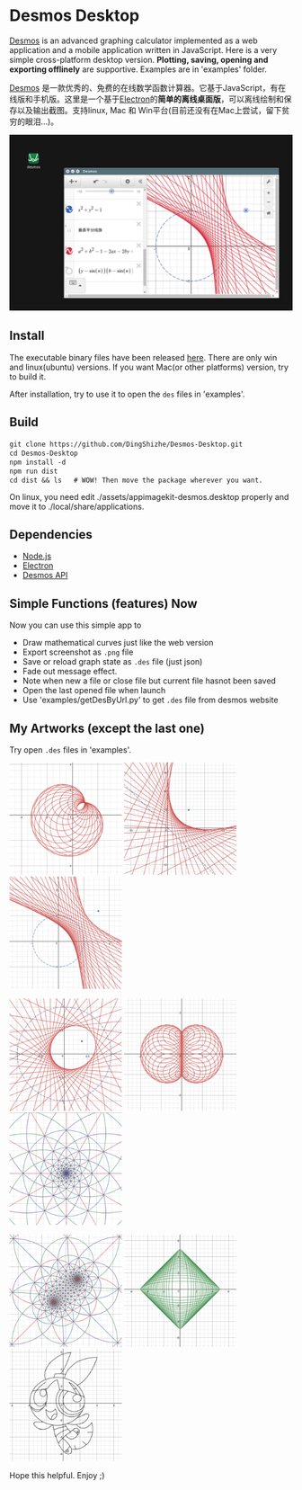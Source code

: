 # Desmos Desktop

[Desmos](https://www.desmos.com/about) is an advanced graphing calculator implemented as a web application and a mobile application written in JavaScript. Here is a very simple cross-platform desktop version. **Plotting, saving, opening and exporting offlinely** are supportive. Examples are in 'examples' folder.

[Desmos](https://www.desmos.com/about) 是一款优秀的、免费的在线数学函数计算器。它基于JavaScript，有在线版和手机版。这里是一个基于[Electron](http://electron.atom.io/)的**简单的离线桌面版**，可以离线绘制和保存以及输出截图。支持linux, Mac 和 Win平台(目前还没有在Mac上尝试，留下贫穷的眼泪...)。

![app](./assets/app.png)

## Install

The executable binary files have been released  [here](https://github.com/DingShizhe/Desmos-Desktop/releases/tag/v1.0.0). There are only win and linux(ubuntu) versions. If you want Mac(or other platforms) version, try to build it.

After installation, try to use it to open the `des` files in 'examples'.

## Build

```console
git clone https://github.com/DingShizhe/Desmos-Desktop.git
cd Desmos-Desktop
npm install -d
npm run dist
cd dist && ls   # WOW! Then move the package wherever you want. 
```

On linux, you need edit ./assets/appimagekit-desmos.desktop properly and move it to ./local/share/applications.

## Dependencies
- [Node.js](https://nodejs.org/en/)
- [Electron](http://electron.atom.io/)
- [Desmos API](https://www.desmos.com/api/)

## Simple Functions (features) Now
Now you can use this simple app to
- Draw mathematical curves just like the web version
- Export screenshot as `.png` file
- Save or reload graph state as `.des` file (just json)
- Fade out message effect.
- Note when new a file or close file but current file hasnot been saved
- Open the last opened file when launch
- Use 'examples/getDesByUrl.py' to get `.des` file from desmos website

## My Artworks (except the last one)

Try open `.des` files in 'examples'.

<!--add alt text to these at some point-->
<img src="assets/examples/Cardioid.png" width="200"/> <img src="assets/examples/Folded Conic Section.png" width="200"/> <img src="assets/examples/Folded Conic Section2.png" width="200"/>

<img src="assets/examples/Folded Conic Section3.png" width="200"/> <img src="assets/examples/Brain.png" width="200"/> <img src="assets/examples/Mobius2.png" width="200"/>

<img src="assets/examples/Mobius.png" width="200"/> <img src="assets/examples/Astroid.png" width="200"/> <img src="assets/examples/Powerpuff Grils.png" width="200"/>

Hope this helpful. Enjoy ;)
